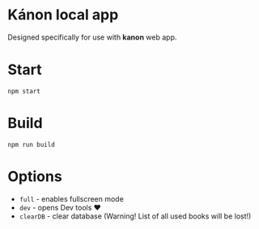 # Kánon local app
Designed specifically for use with **kanon** web app.

# Start
`npm start`

# Build
`npm run build`

# Options
 - `full`    - enables fullscreen mode
 - `dev`     - opens Dev tools ♥
 - `clearDB` - clear database (Warning! List of all used books will be lost!)
